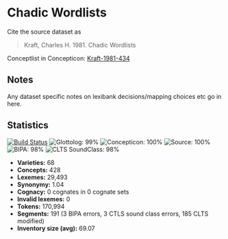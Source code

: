 # Chadic Wordlists

Cite the source dataset as

> Kraft, Charles H. 1981. Chadic Wordlists

Conceptlist in Concepticon: [Kraft-1981-434](http://concepticon.clld.org/contributions/Kraft-1981-434)

## Notes

Any dataset specific notes on lexibank decisions/mapping choices etc go in here.


## Statistics


[![Build Status](https://travis-ci.org/lexibank/kraftchadic.svg?branch=master)](https://travis-ci.org/lexibank/kraftchadic)
![Glottolog: 99%](https://img.shields.io/badge/Glottolog-99%25-green.svg "Glottolog: 99%")
![Concepticon: 100%](https://img.shields.io/badge/Concepticon-100%25-brightgreen.svg "Concepticon: 100%")
![Source: 100%](https://img.shields.io/badge/Source-100%25-brightgreen.svg "Source: 100%")
![BIPA: 98%](https://img.shields.io/badge/BIPA-98%25-green.svg "BIPA: 98%")
![CLTS SoundClass: 98%](https://img.shields.io/badge/CLTS%20SoundClass-98%25-green.svg "CLTS SoundClass: 98%")

- **Varieties:** 68
- **Concepts:** 428
- **Lexemes:** 29,493
- **Synonymy:** 1.04
- **Cognacy:** 0 cognates in 0 cognate sets
- **Invalid lexemes:** 0
- **Tokens:** 170,994
- **Segments:** 191 (3 BIPA errors, 3 CTLS sound class errors, 185 CLTS modified)
- **Inventory size (avg):** 69.07